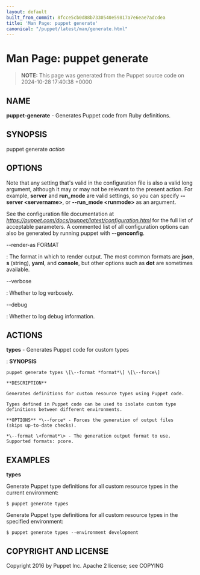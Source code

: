 ```yaml
---
layout: default
built_from_commit: 8fcce5cb0d88b7330540e59817a7e6eae7adcdea
title: 'Man Page: puppet generate'
canonical: "/puppet/latest/man/generate.html"
---
```


# Man Page: puppet generate

> **NOTE:** This page was generated from the Puppet source code on 2024-10-28 17:40:38 +0000

## NAME
**puppet-generate** - Generates Puppet code from Ruby definitions.

## SYNOPSIS
puppet generate *action*

## OPTIONS
Note that any setting that\'s valid in the configuration file is also a
valid long argument, although it may or may not be relevant to the
present action. For example, **server** and **run_mode** are valid
settings, so you can specify **\--server \<servername\>**, or
**\--run_mode \<runmode\>** as an argument.

See the configuration file documentation at
*https://puppet.com/docs/puppet/latest/configuration.html* for the full
list of acceptable parameters. A commented list of all configuration
options can also be generated by running puppet with **\--genconfig**.

\--render-as FORMAT

:   The format in which to render output. The most common formats are
    **json**, **s** (string), **yaml**, and **console**, but other
    options such as **dot** are sometimes available.

\--verbose

:   Whether to log verbosely.

\--debug

:   Whether to log debug information.

## ACTIONS
**types** - Generates Puppet code for custom types

:   **SYNOPSIS**

    puppet generate types \[\--format *format*\] \[\--force\]

    **DESCRIPTION**

    Generates definitions for custom resource types using Puppet code.

    Types defined in Puppet code can be used to isolate custom type
    definitions between different environments.

    **OPTIONS** *\--force* - Forces the generation of output files
    (skips up-to-date checks).

    *\--format \<format*\> - The generation output format to use.
    Supported formats: pcore.

## EXAMPLES
**types**

Generate Puppet type definitions for all custom resource types in the
current environment:



    $ puppet generate types

Generate Puppet type definitions for all custom resource types in the
specified environment:



    $ puppet generate types --environment development

## COPYRIGHT AND LICENSE
Copyright 2016 by Puppet Inc. Apache 2 license; see COPYING
